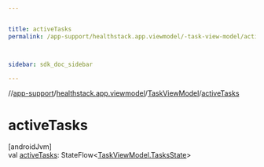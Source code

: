 ```yaml
---


title: activeTasks
permalink: /app-support/healthstack.app.viewmodel/-task-view-model/active-tasks.html



sidebar: sdk_doc_sidebar

---
```



//[app-support](/app-support.html)/[healthstack.app.viewmodel](../index.html)/[TaskViewModel](index.html)/[activeTasks](active-tasks.html)



# activeTasks



[androidJvm]\
val [activeTasks](active-tasks.html): StateFlow&lt;[TaskViewModel.TasksState](-tasks-state/index.html)&gt;






